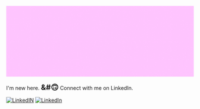 ![Header image](https://raw.githubusercontent.com/m-griffith/m-griffith/master/headergif.gif)
<!-- You can create your own header images using Canva, it has a lot of templates. -->

I'm new here. <strong style="font-size:20px">&#🙃</strong> Connect with me on LinkedIn.

<p align="left">
  <a href="https://raw.githubusercontent.com/m-griffith/m-griffith/53d7fa7db373707cbac689a7bf633fdabc2e9c46/linkedin-2.svg"><img alt="LinkedIN" title="linkedin" height="32" width="32" src="https://raw.githubusercontent.com/peterthehan/peterthehan/master/assets/github.svg"></a>
  <a href="https://linkedin.com/in/peter-han"><img alt="LinkedIn" title="LinkedIn" height="32" width="32" src="https://raw.githubusercontent.com/peterthehan/peterthehan/master/assets/linkedin.svg"></a>
</p>

